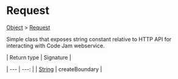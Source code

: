 
# Request

[Object]() > [Request](nullfr/faylixe/googlecodejam/client/executor/Request.md)


<p>Simple class that exposes string constant
 relative to HTTP API for interacting with
 Code Jam webservice.</p>

| Return type | Signature |

| --- | ---: |
| [String]() | createBoundary |
